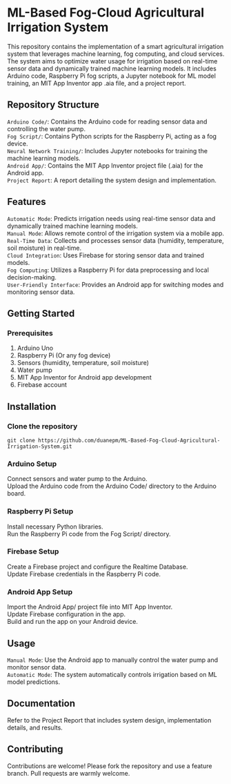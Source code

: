 # ML-Based Fog-Cloud Agricultural Irrigation System
This repository contains the implementation of a smart agricultural irrigation system that leverages machine learning, fog computing, and cloud services. The system aims to optimize water usage for irrigation based on real-time sensor data and dynamically trained machine learning models. It includes Arduino code, Raspberry Pi fog scripts, a Jupyter notebook for ML model training, an MIT App Inventor app .aia file, and a project report.

## Repository Structure
```Arduino Code/```: Contains the Arduino code for reading sensor data and controlling the water pump.<br />
```Fog Script/```: Contains Python scripts for the Raspberry Pi, acting as a fog device.<br />
```Neural Network Training/```: Includes Jupyter notebooks for training the machine learning models.<br />
```Android App/```: Contains the MIT App Inventor project file (.aia) for the Android app.<br />
```Project Report```: A report detailing the system design and implementation.<br />

## Features
```Automatic Mode```: Predicts irrigation needs using real-time sensor data and dynamically trained machine learning models.<br />
```Manual Mode```: Allows remote control of the irrigation system via a mobile app.<br />
```Real-Time Data```: Collects and processes sensor data (humidity, temperature, soil moisture) in real-time.<br />
```Cloud Integration```: Uses Firebase for storing sensor data and trained models.<br />
```Fog Computing```: Utilizes a Raspberry Pi for data preprocessing and local decision-making.<br />
```User-Friendly Interface```: Provides an Android app for switching modes and monitoring sensor data.<br />

## Getting Started

### Prerequisites
1. Arduino Uno<br />
2. Raspberry Pi (Or any fog device)<br />
3. Sensors (humidity, temperature, soil moisture)<br />
4. Water pump<br />
5. MIT App Inventor for Android app development<br />
6. Firebase account<br />

## Installation

### Clone the repository<br />
```git clone https://github.com/duanepm/ML-Based-Fog-Cloud-Agricultural-Irrigation-System.git```

### Arduino Setup
Connect sensors and water pump to the Arduino.<br />
Upload the Arduino code from the Arduino Code/ directory to the Arduino board.<br />

### Raspberry Pi Setup
Install necessary Python libraries.<br />
Run the Raspberry Pi code from the Fog Script/ directory.<br />

### Firebase Setup
Create a Firebase project and configure the Realtime Database.<br />
Update Firebase credentials in the Raspberry Pi code.<br />

### Android App Setup
Import the Android App/ project file into MIT App Inventor.<br />
Update Firebase configuration in the app.<br />
Build and run the app on your Android device.<br />

## Usage
```Manual Mode```: Use the Android app to manually control the water pump and monitor sensor data.<br />
```Automatic Mode```: The system automatically controls irrigation based on ML model predictions.<br />

## Documentation
Refer to the Project Report that includes system design, implementation details, and results.<br />

## Contributing
Contributions are welcome! Please fork the repository and use a feature branch. Pull requests are warmly welcome.
